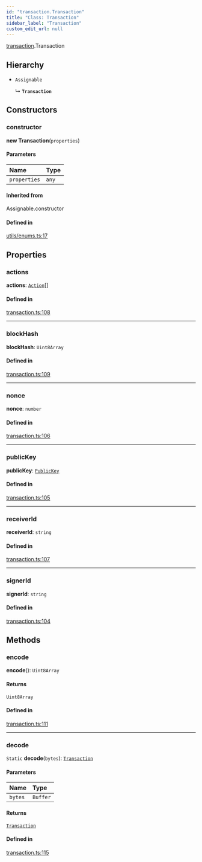```yaml
---
id: "transaction.Transaction"
title: "Class: Transaction"
sidebar_label: "Transaction"
custom_edit_url: null
---
```


[transaction](../modules/transaction.md).Transaction

## Hierarchy

- `Assignable`

  ↳ **`Transaction`**

## Constructors

### constructor

**new Transaction**(`properties`)

#### Parameters

| Name | Type |
| :------ | :------ |
| `properties` | `any` |

#### Inherited from

Assignable.constructor

#### Defined in

[utils/enums.ts:17](https://github.com/maxhr/near--near-api-js/blob/a0c9a104/packages/near-api-js/src/utils/enums.ts#L17)

## Properties

### actions

 **actions**: [`Action`](transaction.Action.md)[]

#### Defined in

[transaction.ts:108](https://github.com/maxhr/near--near-api-js/blob/a0c9a104/packages/near-api-js/src/transaction.ts#L108)

___

### blockHash

 **blockHash**: `Uint8Array`

#### Defined in

[transaction.ts:109](https://github.com/maxhr/near--near-api-js/blob/a0c9a104/packages/near-api-js/src/transaction.ts#L109)

___

### nonce

 **nonce**: `number`

#### Defined in

[transaction.ts:106](https://github.com/maxhr/near--near-api-js/blob/a0c9a104/packages/near-api-js/src/transaction.ts#L106)

___

### publicKey

 **publicKey**: [`PublicKey`](utils_key_pair.PublicKey.md)

#### Defined in

[transaction.ts:105](https://github.com/maxhr/near--near-api-js/blob/a0c9a104/packages/near-api-js/src/transaction.ts#L105)

___

### receiverId

 **receiverId**: `string`

#### Defined in

[transaction.ts:107](https://github.com/maxhr/near--near-api-js/blob/a0c9a104/packages/near-api-js/src/transaction.ts#L107)

___

### signerId

 **signerId**: `string`

#### Defined in

[transaction.ts:104](https://github.com/maxhr/near--near-api-js/blob/a0c9a104/packages/near-api-js/src/transaction.ts#L104)

## Methods

### encode

**encode**(): `Uint8Array`

#### Returns

`Uint8Array`

#### Defined in

[transaction.ts:111](https://github.com/maxhr/near--near-api-js/blob/a0c9a104/packages/near-api-js/src/transaction.ts#L111)

___

### decode

`Static` **decode**(`bytes`): [`Transaction`](transaction.Transaction.md)

#### Parameters

| Name | Type |
| :------ | :------ |
| `bytes` | `Buffer` |

#### Returns

[`Transaction`](transaction.Transaction.md)

#### Defined in

[transaction.ts:115](https://github.com/maxhr/near--near-api-js/blob/a0c9a104/packages/near-api-js/src/transaction.ts#L115)
